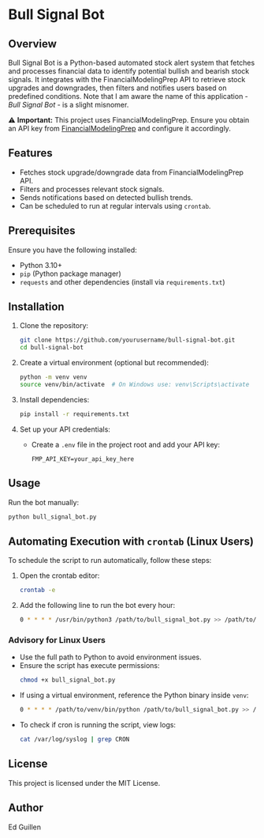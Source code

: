 # Bull Signal Bot

## Overview

Bull Signal Bot is a Python-based automated stock alert system that fetches and processes financial data to identify potential bullish and bearish stock signals. It integrates with the FinancialModelingPrep API to retrieve stock upgrades and downgrades, then filters and notifies users based on predefined conditions. Note that I am aware the name of this application - _Bull Signal Bot_ - is a slight misnomer.

⚠ **Important:** This project uses FinancialModelingPrep. Ensure you obtain an API key from [FinancialModelingPrep](https://financialmodelingprep.com/) and configure it accordingly.

## Features

- Fetches stock upgrade/downgrade data from FinancialModelingPrep API.
- Filters and processes relevant stock signals.
- Sends notifications based on detected bullish trends.
- Can be scheduled to run at regular intervals using `crontab`.

## Prerequisites

Ensure you have the following installed:

- Python 3.10+
- `pip` (Python package manager)
- `requests` and other dependencies (install via `requirements.txt`)

## Installation

1. Clone the repository:

   ```sh
   git clone https://github.com/yourusername/bull-signal-bot.git
   cd bull-signal-bot
   ```

2. Create a virtual environment (optional but recommended):

   ```sh
   python -m venv venv
   source venv/bin/activate  # On Windows use: venv\Scripts\activate
   ```

3. Install dependencies:

   ```sh
   pip install -r requirements.txt
   ```

4. Set up your API credentials:

   - Create a `.env` file in the project root and add your API key:
     ```env
     FMP_API_KEY=your_api_key_here
     ```

## Usage

Run the bot manually:

```sh
python bull_signal_bot.py
```

## Automating Execution with `crontab` (Linux Users)

To schedule the script to run automatically, follow these steps:

1. Open the crontab editor:
   ```sh
   crontab -e
   ```
2. Add the following line to run the bot every hour:
   ```sh
   0 * * * * /usr/bin/python3 /path/to/bull_signal_bot.py >> /path/to/bull_signal_bot.log 2>&1
   ```

### Advisory for Linux Users

- Use the full path to Python to avoid environment issues.
- Ensure the script has execute permissions:
  ```sh
  chmod +x bull_signal_bot.py
  ```
- If using a virtual environment, reference the Python binary inside `venv`:
  ```sh
  0 * * * * /path/to/venv/bin/python /path/to/bull_signal_bot.py >> /path/to/bull_signal_bot.log 2>&1
  ```
- To check if cron is running the script, view logs:
  ```sh
  cat /var/log/syslog | grep CRON
  ```

## License

This project is licensed under the MIT License.

## Author

Ed Guillen
